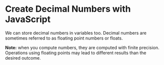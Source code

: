 # **Create Decimal Numbers with JavaScript**

We can store decimal numbers in variables too. Decimal numbers are sometimes referred to as floating point numbers or floats.

**Note:** when you compute numbers, they are computed with finite precision. Operations using floating points may lead to different results than the desired outcome.